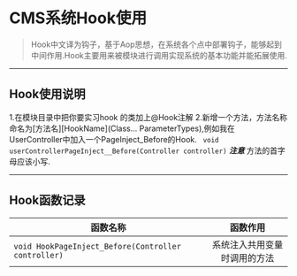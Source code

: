 # CMS系统Hook使用
>Hook中文译为钩子，基于Aop思想，在系统各个点中部署钩子，能够起到中间作用.Hook主要用来被模块进行调用实现系统的基本功能并能拓展使用.


**************
## Hook使用说明
   1.在模块目录中把你要实习hook 的类加上@Hook注解
   2.新增一个方法，方法名称命名为[方法名][HookName](Class... ParameterTypes),例如我在UserController中加入一个PageInject_Before的Hook.
    ``` void userControllerPageInject__Before(Controller controller)```
    ***注意*** 方法的首字母应该小写.

****************

## Hook函数记录
| 函数名称 | 函数作用 |
| ------------- |:-------------:|
| ```void HookPageInject_Before(Controller controller) ```|  系统注入共用变量时调用的方法|
